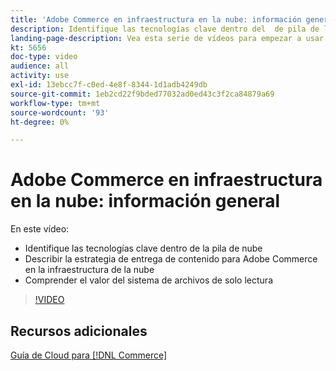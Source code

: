 ```yaml
---
title: 'Adobe Commerce en infraestructura en la nube: información general'
description: Identifique las tecnologías clave dentro del ​ de pila de la nube. Describa la estrategia de entrega de contenido para Adobe Commerce. Comprenda el valor del sistema de archivos de solo lectura.
landing-page-description: Vea esta serie de vídeos para empezar a usar la infraestructura de nube utilizada para implementar y administrar Adobe Commerce.
kt: 5656
doc-type: video
audience: all
activity: use
exl-id: 13ebcc7f-c0ed-4e8f-8344-1d1adb4249db
source-git-commit: 1eb2cd22f9bded77032ad0ed43c3f2ca84879a69
workflow-type: tm+mt
source-wordcount: '93'
ht-degree: 0%

---
```


# Adobe Commerce en infraestructura en la nube: información general

En este vídeo:

- Identifique las tecnologías clave dentro de la pila de nube &#x200B;
- Describir la estrategia de entrega de contenido para Adobe Commerce en la infraestructura de la nube
- Comprender el valor del sistema de archivos de solo lectura

>[!VIDEO](https://video.tv.adobe.com/v/35298?quality=12&learn=on)

## Recursos adicionales

[Guía de Cloud para [!DNL Commerce]](https://devdocs.magento.com/cloud/bk-cloud.html)

